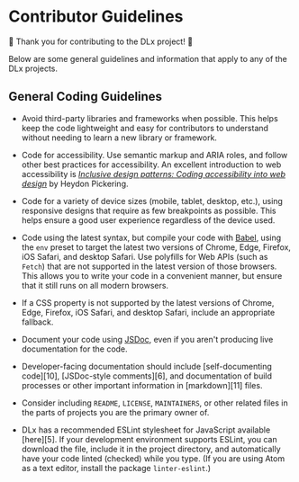 # Contributor Guidelines

:star2: Thank you for contributing to the DLx project! :star2:

Below are some general guidelines and information that apply to any of the DLx projects.

## General Coding Guidelines

* Avoid third-party libraries and frameworks when possible. This helps keep the code lightweight and easy for contributors to understand without needing to learn a new library or framework.

* Code for accessibility. Use semantic markup and ARIA roles, and follow other best practices for accessibility. An excellent introduction to web accessibility is [_Inclusive design patterns: Coding accessibility into web design_][2] by Heydon Pickering.

* Code for a variety of device sizes (mobile, tablet, desktop, etc.), using responsive designs that require as few breakpoints as possible. This helps ensure a good user experience regardless of the device used.

* Code using the latest syntax, but compile your code with [Babel][1], using the `env` preset to target the latest two versions of Chrome, Edge, Firefox, iOS Safari, and desktop Safari. Use polyfills for Web APIs (such as `Fetch`) that are not supported in the latest version of those browsers. This allows you to write your code in a convenient manner, but ensure that it still runs on all modern browsers.

* If a CSS property is not supported by the latest versions of Chrome, Edge, Firefox, iOS Safari, and desktop Safari, include an appropriate fallback.

* Document your code using [JSDoc][3], even if you aren't producing live documentation for the code.

* Developer-facing documentation should include [self-documenting code][10], [JSDoc-style comments][6], and documentation of build processes or other important information in [markdown][11] files.

* Consider including `README`, `LICENSE`, `MAINTAINERS`, or other related files in the parts of projects you are the primary owner of.

* DLx has a recommended ESLint stylesheet for JavaScript available [here][5]. If your development environment supports ESLint, you can download the file, include it in the project directory, and automatically have your code linted (checked) while you type. (If you are using Atom as a text editor, install the package `linter-eslint`.)

[1]: https://babeljs.io/
[2]: https://www.amazon.com/Inclusive-Design-Patterns-Heydon-Pickering-ebook/dp/B01MAXK8XR/ref=sr_1_1?ie=UTF8&qid=1498679370&sr=8-1&keywords=inclusive+design
[3]: http://usejsdoc.org/index.html
